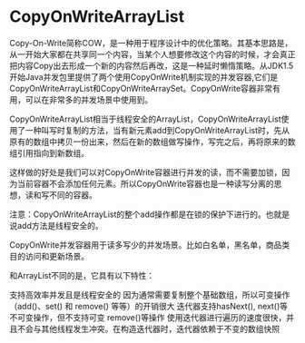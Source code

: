 # CopyOnWriteArrayList

Copy-On-Write简称COW，是一种用于程序设计中的优化策略。其基本思路是，从一开始大家都在共享同一个内容，当某个人想要修改这个内容的时候，才会真正把内容Copy出去形成一个新的内容然后再改，这是一种延时懒惰策略。从JDK1.5开始Java并发包里提供了两个使用CopyOnWrite机制实现的并发容器,它们是CopyOnWriteArrayList和CopyOnWriteArraySet。CopyOnWrite容器非常有用，可以在非常多的并发场景中使用到。

CopyOnWriteArrayList相当于线程安全的ArrayList，CopyOnWriteArrayList使用了一种叫写时复制的方法，当有新元素add到CopyOnWriteArrayList时，先从原有的数组中拷贝一份出来，然后在新的数组做写操作，写完之后，再将原来的数组引用指向到新数组。

这样做的好处是我们可以对CopyOnWrite容器进行并发的读，而不需要加锁，因为当前容器不会添加任何元素。所以CopyOnWrite容器也是一种读写分离的思想，读和写不同的容器。

注意：CopyOnWriteArrayList的整个add操作都是在锁的保护下进行的。也就是说add方法是线程安全的。

CopyOnWrite并发容器用于读多写少的并发场景。比如白名单，黑名单，商品类目的访问和更新场景。

和ArrayList不同的是，它具有以下特性：

支持高效率并发且是线程安全的 因为通常需要复制整个基础数组，所以可变操作（add()、set() 和 remove() 等等）的开销很大 迭代器支持hasNext(), next()等不可变操作，但不支持可变 remove()等操作 使用迭代器进行遍历的速度很快，并且不会与其他线程发生冲突。在构造迭代器时，迭代器依赖于不变的数组快照